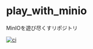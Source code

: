 # play_with_minio
MinIOを遊び尽くすリポジトリ

[![ci](https://github.com/koba-masa/play_with_minio/actions/workflows/ci.yml/badge.svg)](https://github.com/koba-masa/play_with_minio/actions/workflows/ci.yml)
